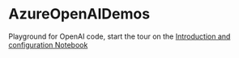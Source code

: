 # AzureOpenAIDemos
Playground for OpenAI code, start the tour on the [Introduction and configuration Notebook](./PromptTourSamples/0.IntroductionAndConfiguration.ipynb)

